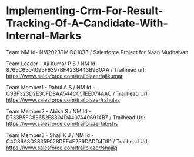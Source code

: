 # Implementing-Crm-For-Result-Tracking-Of-A-Candidate-With-Internal-Marks
Team NM Id- NM2023TMID01038 /
Salesforce Project for Naan Mudhalvan

Team Leader - Aji Kumar P S /
NM Id - 8765C6504095F9397BF4236443B9B0AA /
Trailhead url: https://www.salesforce.com/trailblazer/ajikumar

Team Member1 - Rahul A S /
NM Id - C9BF323D2E3CFD8AA544C051EED74AAC /
Trailhead Url: https://www.salesforce.com/trailblazer/rahulas

Team Member2 - Abish S /
NM Id - D733B5FC8E652E8804D4407A496914B7 /
Trailhead Url: https://www.salesforce.com/trailblazer/abishs

Team Member3 - Shaji K J /
NM Id - C4C86A8D3835F028DFE4F239DADD4D91 /
Trailhead Url: https://www.salesforce.com/trailblazer/shajikj

